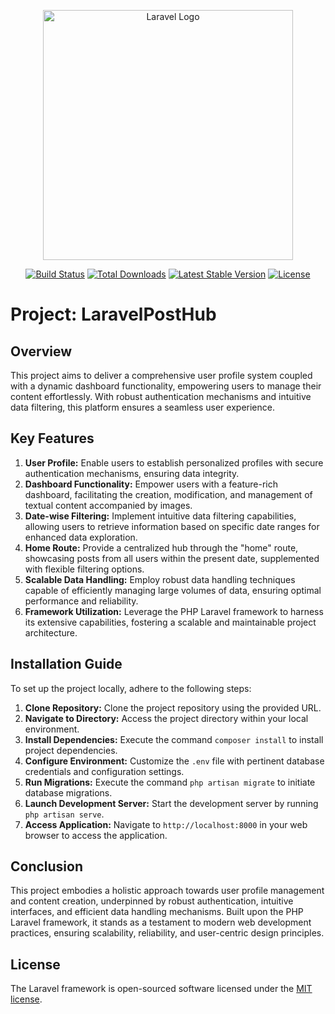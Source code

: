 <p align="center"><a href="https://laravel.com" target="_blank"><img src="https://raw.githubusercontent.com/laravel/art/master/logo-lockup/5%20SVG/2%20CMYK/1%20Full%20Color/laravel-logolockup-cmyk-red.svg" width="400" alt="Laravel Logo"></a></p>

<p align="center">
<a href="https://github.com/laravel/framework/actions"><img src="https://github.com/laravel/framework/workflows/tests/badge.svg" alt="Build Status"></a>
<a href="https://packagist.org/packages/laravel/framework"><img src="https://img.shields.io/packagist/dt/laravel/framework" alt="Total Downloads"></a>
<a href="https://packagist.org/packages/laravel/framework"><img src="https://img.shields.io/packagist/v/laravel/framework" alt="Latest Stable Version"></a>
<a href="https://packagist.org/packages/laravel/framework"><img src="https://img.shields.io/packagist/l/laravel/framework" alt="License"></a>
</p>

# Project: LaravelPostHub

## Overview

This project aims to deliver a comprehensive user profile system coupled with a dynamic dashboard functionality, empowering users to manage their content effortlessly. With robust authentication mechanisms and intuitive data filtering, this platform ensures a seamless user experience.

## Key Features

1. **User Profile:** Enable users to establish personalized profiles with secure authentication mechanisms, ensuring data integrity.
2. **Dashboard Functionality:** Empower users with a feature-rich dashboard, facilitating the creation, modification, and management of textual content accompanied by images.
3. **Date-wise Filtering:** Implement intuitive data filtering capabilities, allowing users to retrieve information based on specific date ranges for enhanced data exploration.
4. **Home Route:** Provide a centralized hub through the "home" route, showcasing posts from all users within the present date, supplemented with flexible filtering options.
5. **Scalable Data Handling:** Employ robust data handling techniques capable of efficiently managing large volumes of data, ensuring optimal performance and reliability.
6. **Framework Utilization:** Leverage the PHP Laravel framework to harness its extensive capabilities, fostering a scalable and maintainable project architecture.

## Installation Guide

To set up the project locally, adhere to the following steps:

1. **Clone Repository:** Clone the project repository using the provided URL.
2. **Navigate to Directory:** Access the project directory within your local environment.
3. **Install Dependencies:** Execute the command `composer install` to install project dependencies.
4. **Configure Environment:** Customize the `.env` file with pertinent database credentials and configuration settings.
5. **Run Migrations:** Execute the command `php artisan migrate` to initiate database migrations.
6. **Launch Development Server:** Start the development server by running `php artisan serve`.
7. **Access Application:** Navigate to `http://localhost:8000` in your web browser to access the application.

## Conclusion

This project embodies a holistic approach towards user profile management and content creation, underpinned by robust authentication, intuitive interfaces, and efficient data handling mechanisms. Built upon the PHP Laravel framework, it stands as a testament to modern web development practices, ensuring scalability, reliability, and user-centric design principles.

## License

The Laravel framework is open-sourced software licensed under the [MIT license](https://opensource.org/licenses/MIT).
